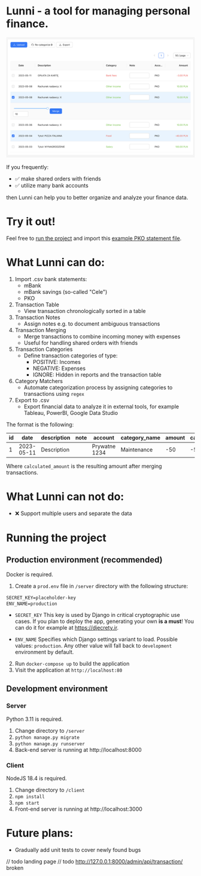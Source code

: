 # Lunni - a tool for managing personal finance.

![Screenshot of the transaction table](./docs/screenshot.png)

If you frequently:

- ✅ make shared orders with friends
- ✅ utilize many bank accounts

then Lunni can help you to better organize and analyze your finance data.

# Try it out!

Feel free to [run the project](<#production-environment-(recommended)>) and import this [example PKO statement file](./docs/example_pko.csv).

# What Lunni can do:

1. Import .csv bank statements:
   - mBank
   - mBank savings (so-called "Cele")
   - PKO
2. Transaction Table
   - View transaction chronologically sorted in a table
3. Transaction Notes
   - Assign notes e.g. to document ambiguous transactions
4. Transaction Merging
   - Merge transactions to combine incoming money with expenses
   - Useful for handling shared orders with friends
5. Transaction Categories
   - Define transaction categories of type:
     - POSITIVE: Incomes
     - NEGATIVE: Expenses
     - IGNORE: Hidden in reports and the transaction table
6. Category Matchers
   - Automate categorization process by assigning categories to transactions using `regex`
7. Export to .csv
   - Export financial data to analyze it in external tools, for example Tableau, PowerBI, Google Data Studio

The format is the following:

| id  | date       | description | note | account       | category_name | amount | calculated_amount |
| --- | ---------- | ----------- | ---- | ------------- | ------------- | ------ | ----------------- |
| 1   | 2023-05-11 | Description |      | Prywatne 1234 | Maintenance   | -50    | -50               |

Where `calculated_amount` is the resulting amount after merging transactions.

# What Lunni can **not** do:

- ❌ Support multiple users and separate the data

# Running the project

## Production environment (recommended)

Docker is required.

1. Create a `prod.env` file in `/server` directory with the following structure:

```
SECRET_KEY=placeholder-key
ENV_NAME=production
```

- `SECRET_KEY`
  This key is used by Django in critical cryptographic use cases. If you plan to deploy the app, generating your own **is a must**! You can do it for example at https://djecrety.ir.

- `ENV_NAME`
  Specifies which Django settings variant to load.
  Possible values: `production`. Any other value will fall back to `development` environment by default.

2. Run `docker-compose up` to build the application
3. Visit the application at `http://localhost:80`

## Development environment

### Server

Python 3.11 is required.

1. Change directory to `/server`
2. `python manage.py migrate`
3. `python manage.py runserver`
4. Back-end server is running at http://localhost:8000

### Client

NodeJS 18.4 is required.

1. Change directory to `/client`
2. `npm install`
3. `npm start`
4. Front-end server is running at http://localhost:3000

# Future plans:

- Gradually add unit tests to cover newly found bugs

// todo landing page
// todo http://127.0.0.1:8000/admin/api/transaction/ broken
